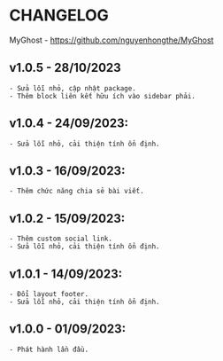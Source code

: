 # CHANGELOG
MyGhost - https://github.com/nguyenhongthe/MyGhost

## v1.0.5 - 28/10/2023
    - Sửa lỗi nhỏ, cập nhật package.
    - Thêm block liên kết hữu ích vào sidebar phải.

## v1.0.4 - 24/09/2023:
    - Sửa lỗi nhỏ, cải thiện tính ổn định.

## v1.0.3 - 16/09/2023:
    - Thêm chức năng chia sẻ bài viết.

## v1.0.2 - 15/09/2023:
    - Thêm custom social link.
    - Sửa lỗi nhỏ, cải thiện tính ổn định.

## v1.0.1 - 14/09/2023:
    - Đổi layout footer.
    - Sửa lỗi nhỏ, cải thiện tính ổn định.

## v1.0.0 - 01/09/2023:
    - Phát hành lần đầu.